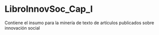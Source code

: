 # LibroInnovSoc_Cap_I
Contiene el insumo para la minería de texto de artículos publicados sobre innovación social
